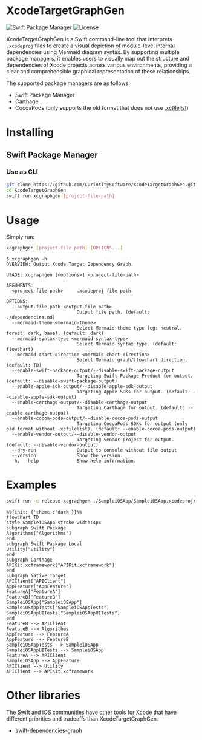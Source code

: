 # XcodeTargetGraphGen

![Swift Package Manager](https://img.shields.io/badge/swift%20package%20manager-compatible-brightgreen.svg)
![License](https://img.shields.io/badge/License-MIT-yellow.svg)

XcodeTargetGraphGen is a Swift command-line tool that interprets `.xcodeproj` files to create a visual depiction of module-level internal dependencies using Mermaid diagram syntax. By supporting multiple package managers, it enables users to visually map out the structure and dependencies of Xcode projects across various environments, providing a clear and comprehensible graphical representation of these relationships.

The supported package managers are as follows:

- Swift Package Manager
- Carthage
- CocoaPods (only supports the old format that does not use [.xcfilelist](https://blog.cocoapods.org/CocoaPods-1.7.0-beta/))

# Installing

## Swift Package Manager

### Use as CLI

```bash
git clone https://github.com/CuriositySoftware/XcodeTargetGraphGen.git
cd XcodeTargetGraphGen
swift run xcgraphgen [project-file-path]
```

# Usage

Simply run:

```bash
xcgraphgen [project-file-path] [OPTIONS...] 
```

```
$ xcgraphgen -h
OVERVIEW: Output Xcode Target Dependency Graph.

USAGE: xcgraphgen [<options>] <project-file-path>

ARGUMENTS:
  <project-file-path>     .xcodeproj file path.

OPTIONS:
  --output-file-path <output-file-path>
                          Output file path. (default: ./dependencies.md)
  --mermaid-theme <mermaid-theme>
                          Select Mermaid theme type (eg: neutral, forest, dark, base). (default: dark)
  --mermaid-syntax-type <mermaid-syntax-type>
                          Select Mermaid syntax type. (default: flowchart)
  --mermaid-chart-direction <mermaid-chart-direction>
                          Select Mermaid graph/flowchart direction. (default: TD)
  --enable-swift-package-output/--disable-swift-package-output
                          Targeting Swift Package Product for output. (default: --disable-swift-package-output)
  --enable-apple-sdk-output/--disable-apple-sdk-output
                          Targeting Apple SDKs for output. (default: --disable-apple-sdk-output)
  --enable-carthage-output/--disable-carthage-output
                          Targeting Carthage for output. (default: --enable-carthage-output)
  --enable-cocoa-pods-output/--disable-cocoa-pods-output
                          Targeting CocoaPods SDKs for output (only old format without .xcfilelist). (default: --enable-cocoa-pods-output)
  --enable-vendor-output/--disable-vendor-output
                          Targeting vendor project for output. (default: --disable-vendor-output)
  --dry-run               Output to console without file output
  --version               Show the version.
  -h, --help              Show help information.
```

# Examples

```bash
swift run -c release xcgraphgen ./SampleiOSApp/SampleiOSApp.xcodeproj/
```

```mermaid
%%{init: {'theme':'dark'}}%%
flowchart TD
style SampleiOSApp stroke-width:4px
subgraph Swift Package
Algorithms["Algorithms"]
end
subgraph Swift Package Local
Utility["Utility"]
end
subgraph Carthage
APIKit.xcframework["APIKit.xcframework"]
end
subgraph Native Target
APIClient["APIClient"]
AppFeature["AppFeature"]
FeatureA["FeatureA"]
FeatureB["FeatureB"]
SampleiOSApp["SampleiOSApp"]
SampleiOSAppTests["SampleiOSAppTests"]
SampleiOSAppUITests["SampleiOSAppUITests"]
end
FeatureB --> APIClient
FeatureB --> Algorithms
AppFeature --> FeatureA
AppFeature --> FeatureB
SampleiOSAppTests --> SampleiOSApp
SampleiOSAppUITests --> SampleiOSApp
FeatureA --> APIClient
SampleiOSApp --> AppFeature
APIClient --> Utility
APIClient --> APIKit.xcframework
```

# Other libraries

The Swift and iOS communities have other tools for Xcode that have different priorities and tradeoffs than XcodeTargetGraphGen.

- [swift-dependencies-graph](https://github.com/Ryu0118/swift-dependencies-graph)

